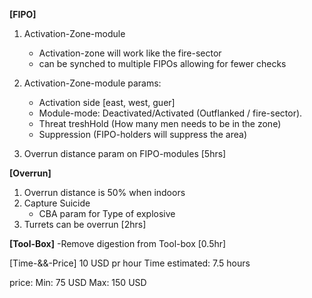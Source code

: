 **[FIPO]**
1) Activation-Zone-module
   - Activation-zone will work like the fire-sector
   - can be synched to multiple FIPOs allowing for fewer checks
2) Activation-Zone-module params:
   - Activation side [east, west, guer]
   - Module-mode: Deactivated/Activated (Outflanked / fire-sector). 
   - Threat treshHold (How many men needs to be in the zone)
   - Suppression (FIPO-holders will suppress the area)

3) Overrun distance param on FIPO-modules
[5hrs]


**[Overrun]**
1) Overrun distance is 50% when indoors
2) Capture Suicide 
   - CBA param for Type of explosive
3) Turrets can be overrun
[2hrs]

**[Tool-Box]**
-Remove digestion from Tool-box
[0.5hr]

[Time-&&-Price]
10 USD pr hour
Time estimated: 
7.5 hours

price:
Min: 75  USD
Max: 150 USD
